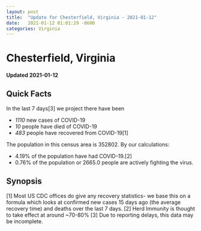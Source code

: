 ```yaml
---
layout: post
title:  "Update for Chesterfield, Virginia - 2021-01-12"
date:   2021-01-12 01:01:29 -0600
categories: Virginia
---
```


# Chesterfield, Virginia
#### Updated 2021-01-12

## Quick Facts

In the last 7 days[3] we project there have been
- *1110* new cases of COVID-19
- *10* people have died of COVID-19
- *483* people have recovered from COVID-19[1]

The population in this census area is 352802. By our calculations:
- 4.19% of the population have had COVID-19.[2]
- 0.76% of the population or 2665.0 people are actively fighting the virus.

## Synopsis




[1] Most US CDC offices do give any recovery statistics- we base this on a formula which looks at confirmed new cases
15 days ago (the average recovery time) and deaths over the last 7 days.
[2] Herd Immunity is thought to take effect at around ~70-80%
[3] Due to reporting delays, this data may be incomplete. 
    